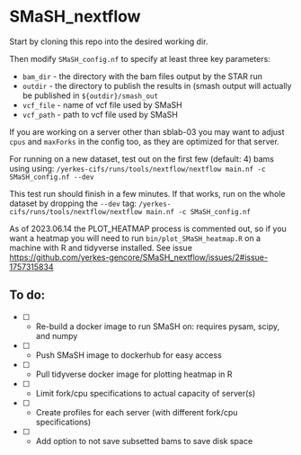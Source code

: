 # SMaSH_nextflow

Start by cloning this repo into the desired working dir. 

Then modify `SMaSH_config.nf` to specify at least three key parameters:
 - `bam_dir` - the directory with the bam files output by the STAR run
 - `outdir` - the directory to publish the results in (smash output will actually be published in `${outdir}/smash_out`
 - `vcf_file` - name of vcf file used by SMaSH
 - `vcf_path` - path to vcf file used by SMaSH

If you are working on a server other than sblab-03 you may want to adjust `cpus` and `maxForks` in the config too, as they are optimized for that server.

For running on a new dataset, test out on the first few (default: 4) bams using using:
`/yerkes-cifs/runs/tools/nextflow/nextflow main.nf -c SMaSH_config.nf --dev`

This test run should finish in a few minutes. If that works, run on the whole dataset by dropping the `--dev` tag:
`/yerkes-cifs/runs/tools/nextflow/nextflow main.nf -c SMaSH_config.nf`

As of 2023.06.14 the PLOT_HEATMAP process is commented out, so if you want a heatmap you will need to run `bin/plot_SMaSH_heatmap.R` on a machine with R and tidyverse installed. See issue https://github.com/yerkes-gencore/SMaSH_nextflow/issues/2#issue-1757315834

## To do:

- [ ] - Re-build a docker image to run SMaSH on: requires pysam, scipy, and numpy
- [ ] - Push SMaSH image to dockerhub for easy access
- [ ] - Pull tidyverse docker image for plotting heatmap in R
- [ ] - Limit fork/cpu specifications to actual capacity of server(s)
- [ ] - Create profiles for each server (with different fork/cpu specifications)
- [ ] - Add option to not save subsetted bams to save disk space
